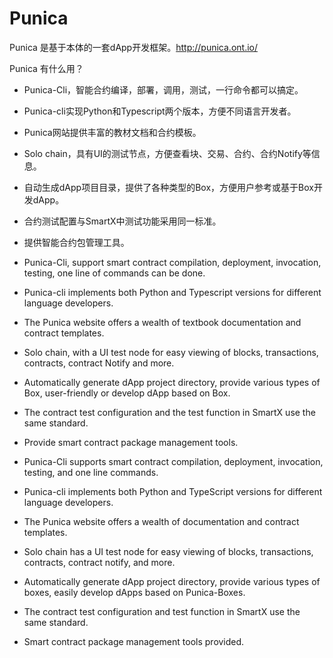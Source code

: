 



# Punica

Punica 是基于本体的一套dApp开发框架。http://punica.ont.io/

 Punica 有什么用？
 
* Punica-Cli，智能合约编译，部署，调用，测试，一行命令都可以搞定。
* Punica-cli实现Python和Typescript两个版本，方便不同语言开发者。
* Punica网站提供丰富的教材文档和合约模板。
* Solo chain，具有UI的测试节点，方便查看块、交易、合约、合约Notify等信息。
* 自动生成dApp项目目录，提供了各种类型的Box，方便用户参考或基于Box开发dApp。
* 合约测试配置与SmartX中测试功能采用同一标准。
* 提供智能合约包管理工具。


* Punica-Cli, support smart contract compilation, deployment, invocation, testing, one line of commands can be done.
* Punica-cli implements both Python and Typescript versions for different language developers.
* The Punica website offers a wealth of textbook documentation and contract templates.
* Solo chain, with a UI test node for easy viewing of blocks, transactions, contracts, contract Notify and more.
* Automatically generate dApp project directory, provide various types of Box, user-friendly or develop dApp based on Box.
* The contract test configuration and the test function in SmartX use the same standard.
* Provide smart contract package management tools.


* Punica-Cli supports smart contract compilation, deployment, invocation, testing, and one line commands.

* Punica-cli implements both Python and TypeScript versions for different language developers.

* The Punica website offers a wealth of documentation and contract templates.

* Solo chain has a UI test node for easy viewing of blocks, transactions, contracts, contract notify, and more.

* Automatically generate dApp project directory, provide various types of boxes, easily develop dApps based on Punica-Boxes.

* The contract test configuration and test function in SmartX use the same standard.

* Smart contract package management tools provided.